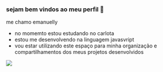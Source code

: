 ### sejam bem vindos ao meu perfil 💋
me chamo emanuelly
- no momemto estou estudando no carlota
- estou me desenvolvendo na linguagem javasvript
- vou estar utilizando este espaço para minha organização e compartilhamentos dos meus projetos desenvolvidos

![](https://tenor.com/pt-BR/view/hi-gif-27097219)
